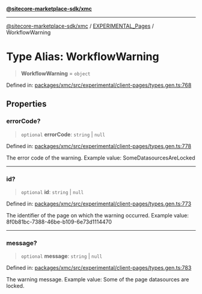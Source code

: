 [**@sitecore-marketplace-sdk/xmc**](../../../../README.md)

***

[@sitecore-marketplace-sdk/xmc](../../../../README.md) / [EXPERIMENTAL\_Pages](../README.md) / WorkflowWarning

# Type Alias: WorkflowWarning

> **WorkflowWarning** = `object`

Defined in: [packages/xmc/src/experimental/client-pages/types.gen.ts:768](https://github.com/Sitecore/marketplace-sdk/blob/main/packages/xmc/src/experimental/client-pages/types.gen.ts#L768)

## Properties

### errorCode?

> `optional` **errorCode**: `string` \| `null`

Defined in: [packages/xmc/src/experimental/client-pages/types.gen.ts:778](https://github.com/Sitecore/marketplace-sdk/blob/main/packages/xmc/src/experimental/client-pages/types.gen.ts#L778)

The error code of the warning.
Example value: SomeDatasourcesAreLocked

***

### id?

> `optional` **id**: `string` \| `null`

Defined in: [packages/xmc/src/experimental/client-pages/types.gen.ts:773](https://github.com/Sitecore/marketplace-sdk/blob/main/packages/xmc/src/experimental/client-pages/types.gen.ts#L773)

The identifier of the page on which the warning occurred.
Example value: 8f0b81bc-7388-46be-b109-6e73d1114470

***

### message?

> `optional` **message**: `string` \| `null`

Defined in: [packages/xmc/src/experimental/client-pages/types.gen.ts:783](https://github.com/Sitecore/marketplace-sdk/blob/main/packages/xmc/src/experimental/client-pages/types.gen.ts#L783)

The warning message.
Example value: Some of the page datasources are locked.
